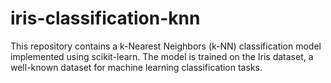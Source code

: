 # iris-classification-knn
This repository contains a k-Nearest Neighbors (k-NN) classification model implemented using scikit-learn. The model is trained on the Iris dataset, a well-known dataset for machine learning classification tasks.
